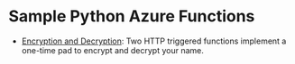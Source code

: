 # Sample Python Azure Functions

- [Encryption and Decryption](encryption_and_decryption/): Two HTTP triggered functions implement a one-time pad to encrypt and decrypt your name.